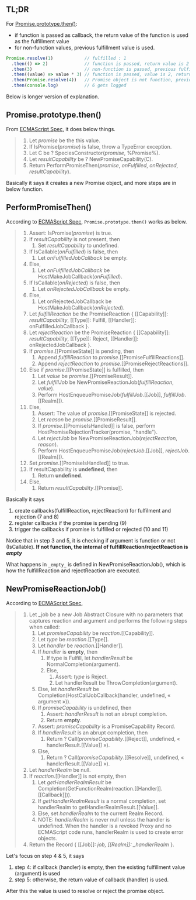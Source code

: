 ## TL;DR

For [Promise.prototype.then()](https://developer.mozilla.org/en-US/docs/Web/JavaScript/Reference/Global_Objects/Promise/then):

- if function is passed as callback, the return value of the function is used as the fulfillment value
- for non-function values, previous fulfillment value is used.

```js
Promise.resolve(1)            // fulfilled : 1
  .then(() => 2)              // function is passed, return value is 2 => fulfilled : 2
  .then(3)                    // non-function is passed, previous fulfillment value 2 is used => fulfilled : 2
  .then((value) => value * 3) // function is passed, value is 2, return value is 6 => fulfilled: 6
  .then(Promise.resolve(4))   // Promise object is not function, previous fulfillment value 6 is used => fulfilled : 6
  .then(console.log)          // 6 gets logged
```

Below is longer version of explanation.

## Promise.prototype.then()

From [ECMAScript Spec](https://tc39.es/ecma262/multipage/control-abstraction-objects.html#sec-promise.prototype.then), it does below things.

> 1. Let _promise_ be the this value.
> 2. If IsPromise(_promise_) is false, throw a TypeError exception.
> 3. Let C be ? SpeciesConstructor(_promise_, %Promise%).
> 4. Let _resultCapability_ be ? NewPromiseCapability(C).
> 5. Return PerformPromiseThen(_promise_, _onFulfilled_, _onRejected_, _resultCapability_).

Basically it says it creates a new Promise object, and more steps are in below function.

## PerformPromiseThen()

According to [ECMAScript Spec](https://tc39.es/ecma262/multipage/control-abstraction-objects.html#sec-performpromisethen),
`Promise.prototype.then()` works as below.

> 1. Assert: IsPromise(_promise_) is true.
> 2. If _resultCapability_ is not present, then
>    1. Set _resultCapability_ to undefined.
> 3. If IsCallable(_onFulfilled_) is false, then
>    1. Let _onFulfilledJobCallback_ be empty.
> 4. Else,
>    1. Let _onFulfilledJobCallback_ be HostMakeJobCallback(_onFulfilled_).
> 5. If IsCallable(_onRejected_) is false, then
>    1. Let _onRejectedJobCallback_ be empty.
> 6. Else,
>    1. Let onRejectedJobCallback be HostMakeJobCallback(_onRejected_).
> 7. Let _fulfillReaction_ be the PromiseReaction { [[Capability]]: _resultCapability_, [[Type]]: Fulfill, [[Handler]]: onFulfilledJobCallback }.
> 8. Let _rejectReaction_ be the PromiseReaction { [[Capability]]: _resultCapability_, [[Type]]: Reject, [[Handler]]: onRejectedJobCallback }.
> 9. If _promise_.[[PromiseState]] is pending, then
>     1. Append _fulfillReaction_ to _promise_.[[PromiseFulfillReactions]].
>     2. Append _rejectReaction_ to _promise_.[[PromiseRejectReactions]].
> 10. Else if _promise_.[[PromiseState]] is fulfilled, then
>     1. Let _value_ be _promise_.[[PromiseResult]].
>     2. Let _fulfillJob_ be NewPromiseReactionJob(_fulfillReaction_, _value_).
>     3. Perform HostEnqueuePromiseJob(_fulfillJob_.[[Job]], _fulfillJob_.[[Realm]]).
> 11. Else,
>     1. Assert: The value of _promise_.[[PromiseState]] is rejected.
>     2. Let _reason_ be _promise_.[[PromiseResult]].
>     3. If _promise_.[[PromiseIsHandled]] is false, perform HostPromiseRejectionTracker(promise, "handle").
>     4. Let _rejectJob_ be NewPromiseReactionJob(_rejectReaction_, _reason_).
>     5. Perform HostEnqueuePromiseJob(_rejectJob_.[[Job]], _rejectJob_.[[Realm]]).
> 12. Set _promise_.[[PromiseIsHandled]] to true.
> 13. If resultCapability is **undefined**, then
>      1. Return **undefined**.
> 14. Else,
>      1. Return _resultCapability_.[[Promise]].

Basically it says

1. create callbacks(fulfillReaction, rejectReaction) for fulfilment and rejection (7 and 8)
2. register callbacks if the promise is pending (9)
3. trigger the callbacks if promise is fulfilled or rejected (10 and 11)

Notice that in step 3 and 5, it is checking if argument is function or not (IsCallable). **If not function, the internal of fulfillReaction/rejectReaction is _empty_**

What happens in `_empty_` is defined in NewPromiseReactionJob(), which is how the fulfillReaction and rejectReaction are executed.

## NewPromiseReactionJob()

According to [ECMAScript Spec](https://tc39.es/ecma262/multipage/control-abstraction-objects.html#sec-newpromisereactionjob),

> 1. Let \_job be a new Job Abstract Closure with no parameters that captures reaction and argument and performs the following steps when called:
>    1. Let _promiseCapability_ be _reaction_.[[Capability]].
>    2. Let _type_ be _reaction_.[[Type]].
>    3. Let _handler_ be _reaction_.[[Handler]].
>    4. If _handler_ is **empty**, then
>       1. If type is Fulfill, let _handlerResult_ be NormalCompletion(argument).
>       2. Else,
>          1. Assert: _type_ is Reject.
>          2. Let handlerResult be ThrowCompletion(argument).
>    5. Else, let _handlerResult_ be Completion(HostCallJobCallback(handler, undefined, « argument »)).
>    6. If _promiseCapability_ is undefined, then
>       1. Assert: _handlerResult_ is not an abrupt completion.
>       2. Return **empty**.
>    7. Assert: _promiseCapability_ is a PromiseCapability Record.
>    8. If _handlerResult_ is an abrupt completion, then
>       1. Return ? Call(_promiseCapability_.[[Reject]], undefined, « handlerResult.[[Value]] »).
>    9. Else,
>       1. Return ? Call(_promiseCapability_.[[Resolve]], undefined, « handlerResult.[[Value]] »).
> 2. Let _handlerRealm_ be null.
> 3. If _reaction_.[[Handler]] is not empty, then
>    1. Let _getHandlerRealmResult_ be Completion(GetFunctionRealm(reaction.[[Handler]].[[Callback]])).
>    2. If _getHandlerRealmResult_ is a normal completion, set handlerRealm to getHandlerRealmResult.[[Value]].
>    3. Else, set _handlerRealm_ to the current Realm Record.
>    4. NOTE: _handlerRealm_ is never null unless the handler is undefined. When the handler is a revoked Proxy and no ECMAScript code runs, handlerRealm is used to create error objects.
> 4. Return the Record { [[Job]]: _job, [[Realm]]: \_handlerRealm_ }.

Let's focus on step 4 & 5, it says

1. step 4: if callback (handler) is empty, then the existing fulfillment value (argument) is used
2. step 5: otherwise, the return value of callback (handler) is used.

After this the value is used to resolve or reject the promise object.
